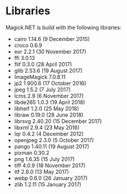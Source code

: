 # Libraries
Magick.NET is build with the following libraries:

- cairo 1.14.6 (9 December 2015)
- croco 0.6.9
- exr 2.2.1 (30 November 2017)
- ffi 3.0.13
- flif 0.3.0 (28 April 2017)
- glib 2.53.6 (19 August 2017)
- ImageMagick 7.0.8.11
- jp2 1.900.6 (17 October 2016)
- jpeg 1.5.2 (7 July 2017)
- lcms 2.9 (6 November 2017)
- libde265 1.0.3 (19 April 2018)
- libheif 1.2.0 (25 May 2018)
- libraw 0.19.0 (28 June 2018)
- librsvg 2.40.20 (15 December 2017)
- libxml 2.9.4 (23 May 2016)
- lqr 0.4.2 (4 December 2012)
- openjpeg 2.3.0 (5 October 2017)
- pango 1.40.11 (19 August 2017)
- pixman 0.30.2
- png 1.6.35 (15 July 2017)
- tiff 4.0.9 (18 November 2017)
- ttf 2.8.0 (13 May 2017)
- webp 0.6.0 (26 January 2017)
- zlib 1.2.11 (15 January 2017)
